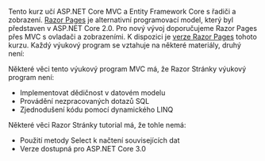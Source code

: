Tento kurz učí ASP.NET Core MVC a Entity Framework Core s řadiči a zobrazení. [Razor Pages](xref:razor-pages/index) je alternativní programovací model, který byl představen v ASP.NET Core 2.0. Pro nový vývoj doporučujeme Razor Pages přes MVC s ovladači a zobrazeními. K dispozici je [verze Razor Pages](xref:data/ef-rp/intro) tohoto kurzu. Každý výukový program se vztahuje na některé materiály, druhý není:

Některé věci tento výukový program MVC má, že Razor Stránky výukový program není:

* Implementovat dědičnost v datovém modelu
* Provádění nezpracovaných dotazů SQL
* Zjednodušení kódu pomocí dynamického LINQ
 
Některé věci Razor Stránky tutorial má, že tohle nemá:

* Použití metody Select k načtení souvisejících dat
* Verze dostupná pro ASP.NET Core 3.0

